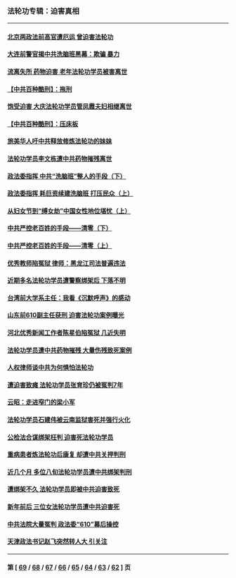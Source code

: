 ### 法轮功专辑：迫害真相
---
#### [北京两政法前高官遭厄运 曾迫害法轮功](../../pages/nf4379/n13664915.md?03250430) 
#### [大连前警官揭中共洗脑班黑幕：欺骗 暴力](../../pages/nf4379/n13662506.md?03250430) 
#### [流离失所 药物迫害 老年法轮功学员被害离世](../../pages/nf4379/n13660094.md?03250430) 
#### [【中共百种酷刑】：拖刑](../../pages/nf4379/n13656048.md?03250430) 
#### [饱受迫害 大庆法轮功学员管凤霞夫妇相继离世](../../pages/nf4379/n13653590.md?03250430) 
#### [【中共百种酷刑】：压床板](../../pages/nf4379/n13647678.md?03250430) 
#### [旅美华人吁中共释放修炼法轮功的妹妹](../../pages/nf4379/n13650621.md?03250430) 
#### [法轮功学员李文栋遭中共药物摧残离世](../../pages/nf4379/n13645413.md?03250430) 
#### [政法委指挥 中共“洗脑班”整人的手段（下）](../../pages/nf4379/n13642928.md?03250430) 
#### [政法委指挥 耗巨资续建洗脑班 打压民众（上）](../../pages/nf4379/n13636730.md?03250430) 
#### [从妇女节到“缚女劫”中国女性地位堪忧（上）](../../pages/nf4379/n13639944.md?03250430) 
#### [中共严控老百姓的手段——清零（下）](../../pages/nf4379/n13628364.md?03250430) 
#### [中共严控老百姓的手段——清零（上）](../../pages/nf4379/n13623997.md?03250430) 
#### [优秀教师陷冤狱 律师：黑龙江司法普遍违法](../../pages/nf4379/n13619136.md?03250430) 
#### [近期多名法轮功学员遭警察绑架后 下落不明](../../pages/nf4379/n13616482.md?03250430) 
#### [台湾前大学系主任：我看《沉默呼声》的感动](../../pages/nf4379/n13616864.md?03250430) 
#### [山东前610副主任获刑 迫害法轮功案例曝光](../../pages/nf4379/n13613775.md?03250430) 
#### [河北优秀新闻工作者陈星伯陷冤狱 几近失明](../../pages/nf4379/n13611204.md?03250430) 
#### [法轮功学员遭中共药物摧残 大量伤残致死案例](../../pages/nf4379/n13604789.md?03250430) 
#### [人权律师谈中共为何惧怕法轮功](../../pages/nf4379/n13601990.md?03250430) 
#### [遭迫害致瘫 法轮功学员张育珍仍被冤判7年](../../pages/nf4379/n13565875.md?03250430) 
#### [云昭：走进窄门的梁小军](../../pages/nf4379/n13605425.md?03250430) 
#### [法轮功学员石建伟被云南监狱害死并强行火化](../../pages/nf4379/n13599603.md?03250430) 
#### [公检法合谋绑架枉判 迫害死法轮功学员](../../pages/nf4379/n13596338.md?03250430) 
#### [重病患者炼法轮功后康复 却遭中共关押判刑](../../pages/nf4379/n13593948.md?03250430) 
#### [近几个月 多位八旬法轮功学员遭中共绑架判刑](../../pages/nf4379/n13591671.md?03250430) 
#### [遭绑架不久 法轮功学员即被中共迫害致死](../../pages/nf4379/n13587121.md?03250430) 
#### [新年前后 三位女法轮功学员遭中共迫害死](../../pages/nf4379/n13584573.md?03250430) 
#### [中共法院大量冤判 政法委“610”幕后操控](../../pages/nf4379/n13578342.md?03250430) 
#### [天津政法书记赵飞突然转人大 引关注](../../pages/nf4379/n13578965.md?03250430) 

---
#### 第 [ [69](./69.md?03250430) / [68](./68.md?03250430) / [67](./67.md?03250430) / [66](./66.md?03250430) / [65](./65.md?03250430) / [64](./64.md?03250430) / [63](./63.md?03250430) / [62](./62.md?03250430) ] 页
